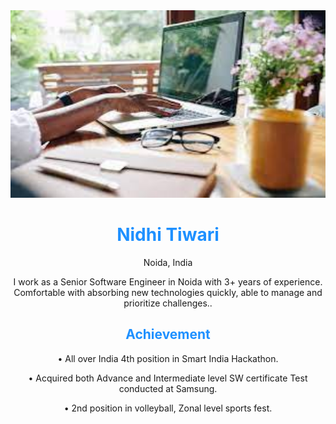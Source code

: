 <html lang="en">
   <head>
      <title>Nidhi Tiwari | Senior Software Engineer</title>
      <style>
h2 {text-align: center;}
p {text-align: center;}
div {text-align: center;}
</style>
   </head>
   <body>
      <div id="app">
         <div class="sc-VigVT ekhInz">
            <main class="sc-gqjmRU eJqKYP">
               <img src="image.jpg" alt="Nidhi Image" width="900" height="300">
               <h1 style="color:DodgerBlue;">Nidhi Tiwari</h1>
               <p>Noida, India</p>
               <p>I work as a Senior Software Engineer in Noida with 3+ years of experience. Comfortable with absorbing new technologies quickly, able to manage and prioritize challenges.. </p>
               <div>
                  <h2 style="color:DodgerBlue;"><b>Achievement</b></h2>
                  <p>•	All over India 4th position in Smart India Hackathon.</p>
                  <p>•	Acquired both Advance and Intermediate level SW certificate Test conducted at Samsung.</p>
                  <p>•	2nd position in volleyball, Zonal level sports fest.</p></div>
            </main>
          </div>
      </div>
   </body>
</html>
